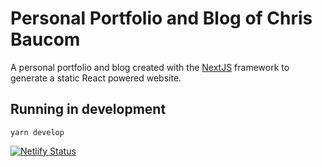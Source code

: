 # Personal Portfolio and Blog of Chris Baucom

A personal portfolio and blog created with the [NextJS](http://nextjs.org/docs/) framework to generate a static React powered website.

## Running in development

`yarn develop`

[![Netlify Status](https://api.netlify.com/api/v1/badges/e6e22043-3079-4946-a439-9e61b42617aa/deploy-status)](https://app.netlify.com/sites/compassionate-davinci-9fd64c/deploys)
